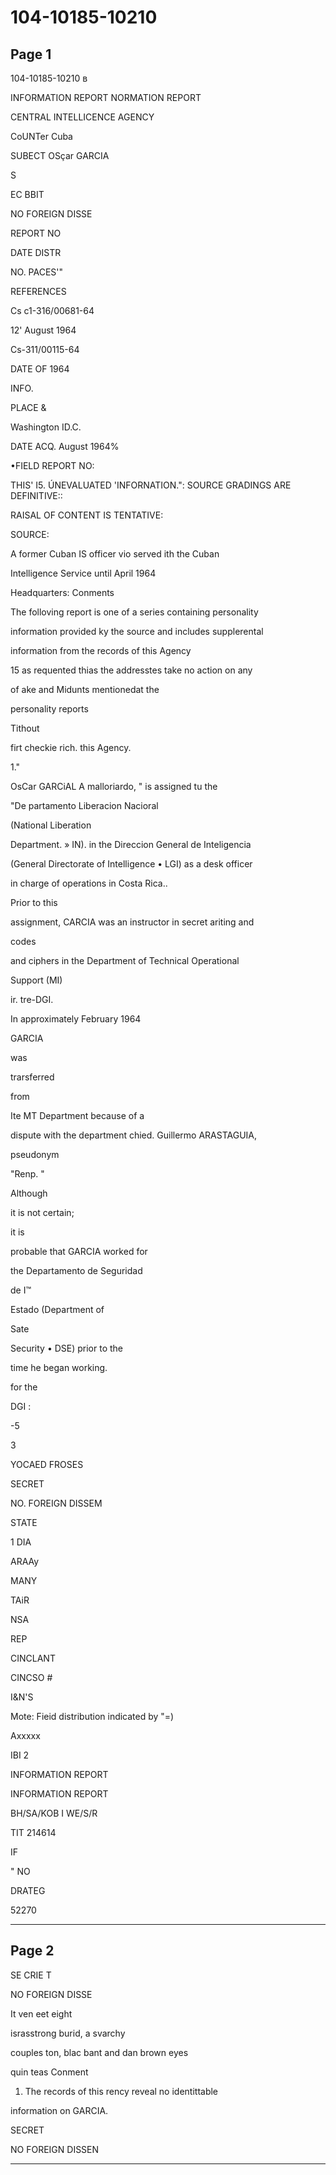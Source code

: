 # 104-10185-10210

## Page 1

104-10185-10210 в

INFORMATION REPORT NORMATION REPORT

CENTRAL INTELLICENCE AGENCY

CoUNTer Cuba

SUBECT OSçar GARCIA

S

EC BBIT

NO FOREIGN DISSE

REPORT NO

DATE DISTR

NO. PACES'"

REFERENCES

Cs c1-316/00681-64

12' August 1964

Cs-311/00115-64

DATE OF 1964

INFO.

PLACE &

Washington ID.C.

DATE ACQ. August 1964%

•FIELD REPORT NO:

THIS' I5. ÚNEVALUATED 'INFORNATION.": SOURCE GRADINGS ARE DEFINITIVE::

RAISAL OF CONTENT IS TENTATIVE:

SOURCE:

A former Cuban IS officer vio served ith the Cuban

Intelligence Service until April 1964

Headquarters: Conments

The folloving report is one of a series containing personality

information provided ky the source and includes supplerental

information from the records of this Agency

15 as requented thias the addresstes take no action on any

of ake and Midunts mentionedat the

personality reports

Tithout

firt checkie rich. this Agency.

1."

OsCar GARCiAL A malloriardo, " is assigned tu the

"De partamento Liberacion Nacioral

(National Liberation

Department. » IN). in the Direccion General de Inteligencia

(General Directorate of Intelligence • LGI) as a desk officer

in charge of operations in Costa Rica..

Prior to this

assignment, CARCIA was an instructor in secret ariting and

codes

and ciphers in the Department of Technical Operational

Support (MI)

ir. tre-DGI.

In approximately February 1964

GARCIA

was

trarsferred

from

Ite MT Department because of a

dispute with the department chied. Guillermo ARASTAGUIA,

pseudonym

"Renp. "

Although

it is not certain;

it is

probable that GARCIA worked for

the Departamento de Seguridad

de I™

Estado (Department of

Sate

Security • DSE) prior to the

time he began working.

for the

DGI :

-5

3

YOCAED FROSES

SECRET

NO. FOREIGN DISSEM

STATE

1 DIA

ARAAy

MANY

TAiR

NSA

REP

CINCLANT

CINCSO #

I&N'S

Mote: Fieid distribution indicated by "=)

Axxxxx

IBI 2

INFORMATION REPORT

INFORMATION REPORT

BH/SA/KOB I WE/S/R

TIT 214614

IF

" NO

DRATEG

52270

---

## Page 2

SE CRIE T

NO FOREIGN DISSE

It ven eet eight

israsstrong burid, a svarchy

couples ton, blac bant and dan brown eyes

quin teas Conment

1. The records of this rency reveal no identittable

information on GARCIA.

SECRET

NO FOREIGN DISSEN

---

